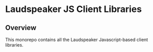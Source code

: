 # Laudspeaker JS Client Libraries
## Overview

This monorepo contains all the Laudspeaker Javascript-based client libraries.

